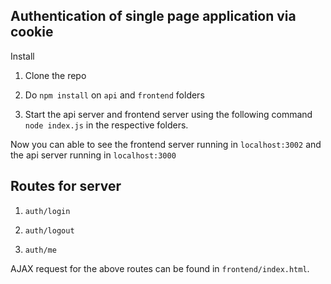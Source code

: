 Authentication of single page application via cookie
--------------------------------------------------------

Install

1) Clone the repo

2) Do `npm install` on `api` and `frontend` folders

3) Start the api server and frontend server using the following command `node index.js` in the respective folders.


Now you can able to see the frontend server running in `localhost:3002` and the api server running in `localhost:3000`

Routes for server
-------------------

1) `auth/login` 

2) `auth/logout`

3) `auth/me`

AJAX request for the above routes can be found in `frontend/index.html`.